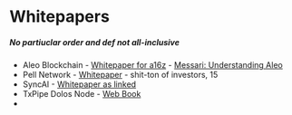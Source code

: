 # Whitepapers
##### No partiuclar order and def not all-inclusive

- Aleo Blockchain - [Whitepaper for a16z](https://hackmd.io/@aleo/HJRwnnhM6) - [Messari: Understanding Aleo](https://messari.io/report/understanding-aleo-a-comprehensive-overview)
- Pell Network - [Whitepaper](https://pell.gitbook.io/pell-network-litepaper) - shit-ton of investors, 15
- SyncAI - [Whitepaper as linked](https://docs.syncai.network/)
- TxPipe Dolos Node - [Web Book](https://dolos.txpipe.io/quickstart)
- 
